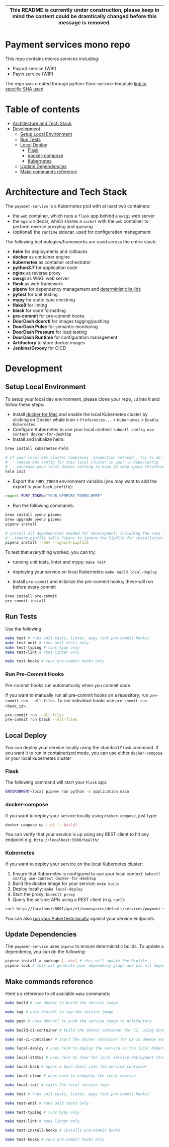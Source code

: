 
| **This README is currently under construction, please keep in mind the content could be dramtically changed before this message is removed.** |
| --- |

# Payment services mono repo
This repo contains micros services including:
- Payout service (WIP)
- Payin service (WIP)

The repo was created through python-flask-service-template [link to specific SHA used](https://github.com/doordash/python-flask-service-template/tree/d0c2115c2c3a822bdb065dfeb45abdb87c4d1527)

# Table of contents

- [Architecture and Tech Stack](#architecture-and-tech-stack)
- [Development](#development)
  - [Setup Local Environment](#setup-local-environment)
  - [Run Tests](#run-tests)
  - [Local Deploy](#local-deploy)
    - [Flask](#flask)
    - [docker-compose](#docker-compose)
    - [Kubernetes](#kubernetes)
  - [Update Dependencies](#update-dependencies)
  - [Make commands reference](#make-commands-reference)

# Architecture and Tech Stack

The `payment-service` is a Kubernetes pod with at least two containers:

- the `web` container, which runs a `flask` app behind a `uwsgi` web server
- the `nginx` sidecar, which shares a `socket` with the `web` container to perform reverse proxying and queuing
- (optional) the `runtime` sidecar, used for configuration management

The following technologies/frameworks are used across the entire stack:

- **helm** for deployments and rollbacks
- **docker** as container engine
- **kubernetes** as container orchestrator
- **python3.7** for application code
- **nginx** as reverse proxy
- **uwsgi** as WSGI web server
- **flask** as web framework
- **pipenv** for dependency management and [deterministic builds](https://realpython.com/pipenv-guide/)
- **pytest** for unit testing
- **mypy** for static type checking
- **flake8** for linting
- **black** for code formatting
- **pre-commit** for pre-commit hooks
- **DoorDash doorctl** for images tagging/pushing
- **DoorDash Pulse** for semantic monitoring
- **DoorDash Pressure** for load testing
- **DoorDash Runtime** for configuration management
- **Artifactory** to store docker images
- **Jenkins/Groovy** for CICD

# Development

## Setup Local Environment

To setup your local dev environment, please clone your repo, `cd` into it and follow these steps:

- Install [docker for Mac](https://docs.docker.com/docker-for-mac/install/) and enable the local Kubernetes cluster by
  clicking on Docker whale icon > `Preferences...` > `Kubernetes` > `Enable Kubernetes`
- Configure Kubernetes to use your local context: `kubectl config use-context docker-for-desktop`
- Install and initialize helm:

```bash
brew install kubernetes-helm

# If your local k8s cluster complains `connection refused`, try to do the following:
#  - remove k8s config for this local cluster in your ~/.kube/config
#  - increase your local docker setting to have 4G swap space (Preferences -> Advanced)
helm init
```

- Export the `FURY_TOKEN` environment variable (you may want to add the export to your `bash_profile`):

```bash
export FURY_TOKEN="YOUR_GEMFURY_TOKEN_HERE"
```

- Run the following commands:

```bash
brew install pyenv pipenv
brew upgrade pyenv pipenv
pipenv install

# install all dependencies needed for development, including the ones installed with the --dev argument.
# --ignore-pipfile tells Pipenv to ignore the Pipfile for installation and use what’s in the Pipfile.lock
pipenv install --dev --ignore-pipfile
```

To test that everything worked, you can try:

- running unit tests, linter and mypy: `make test`
- deploying your service on local Kubernetes: `make build local-deploy`

- Install `pre-commit` and initialize the pre-commit hooks; these will run before every commit

```bash
brew install pre-commit
pre-commit install
```

## Run Tests

Use the following:

```bash
make test # runs unit tests, linter, mypy (not pre-commit hooks)
make test-unit # runs unit tests only
make test-typing # runs mypy only
make test-lint # runs linter only

make test-hooks # runs pre-commit hooks only
```

### Run Pre-Commit Hooks

Pre-commit hooks run automatically when you commit code.

If you want to manually run all pre-commit hooks on a repository, run `pre-commit run --all-files`. To run individual hooks use `pre-commit run <hook_id>`.

```bash
pre-commit run --all-files
pre-commit run black --all-files
```

## Local Deploy

You can deploy your service locally using the standard `Flask` command. If you want it to run in containerized mode,
you can use either `docker-compose` or your local kubernetes cluster

### Flask

The following command will start your `Flask` app:

```bash
ENVIRONMENT=local pipenv run python -m application.main
```

### docker-compose

If you want to deploy your service locally using `docker-compose`, just type:

```bash
docker-compose up [-d] [--build]
```

You can verify that your service is up using any REST client to hit any endpoint e.g. `http://localhost:5000/health/`

### Kubernetes

If you want to deploy your service on the local Kubernetes cluster:

1. Ensure that Kubernetes is configured to use your local context: `kubectl config use-context docker-for-desktop`
2. Build the docker image for your service: `make build`
3. Deploy locally: `make local-deploy`
4. Start the proxy: `kubectl proxy`
5. Query the service APIs using a REST client (e.g. `curl`):

```bash
curl http://localhost:8001/api/v1/namespaces/default/services/payment-service-web:80/proxy/health
```

You can also [run your Pulse tests locally](https://github.com/doordash/doordash-pulse#local-pulse-testing) against your service endpoints.

## Update Dependencies

The `payment-service` uses `pipenv` to ensure deterministic builds.
To update a dependency, you can do the following:

```bash
pipenv install a_package [--dev] # this will update the Pipfile
pipenv lock # this wil generate your dependency graph and pin all dependencies in Pipfile.lock
```

## Make commands reference

Here's a reference to all available `make` commands:

```bash
make build # use docker to build the service image

make tag # uses doorctl to tag the service image

make push # uses doorctl to push the service image to Artifactory

make build-ci-container # build the docker container for CI, using docker-compose.ci.yml

make run-ci-container # start the docker container for CI in daemon mode

make local-deploy # uses helm to deploy the service on the local Kubernetes cluster

make local-status # uses helm to show the local service deployment status

make local-bash # opens a bash shell into the service container

make local-clean # uses helm to undeploy the local service

make local-tail # tails the local service logs

make test # runs unit tests, linter, mypy (not pre-commit hooks)

make test-unit # runs unit tests only

make test-typing # runs mypy only

make test-lint # runs linter only

make test-install-hooks # installs pre-commit hooks

make test-hooks # runs pre-commit hooks only
```
